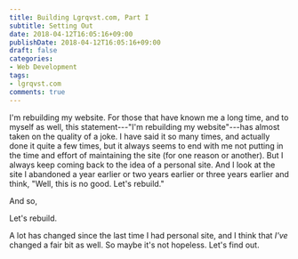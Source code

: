 ```yaml
---
title: Building Lgrqvst.com, Part I
subtitle: Setting Out
date: 2018-04-12T16:05:16+09:00
publishDate: 2018-04-12T16:05:16+09:00
draft: false
categories:
- Web Development
tags:
- lgrqvst.com
comments: true
---
```


I'm rebuilding my website. For those that have known me a long time, and to myself as well, this statement---"I'm rebuilding my website"---has almost taken on the quality of a joke. I have said it so many times, and actually done it quite a few times, but it always seems to end with me not putting in the time and effort of maintaining the site (for one reason or another). But I always keep coming back to the idea of a personal site. And I look at the site I abandoned a year earlier or two years earlier or three years earlier and think, "Well, this is no good. Let's rebuild."

And so,

Let's rebuild.

A lot has changed since the last time I had personal site, and I think that _I've_ changed a fair bit as well. So maybe it's not hopeless. Let's find out.
